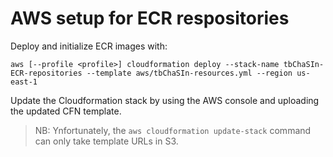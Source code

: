 # AWS setup for ECR respositories

Deploy and initialize ECR images with:

```console
aws [--profile <profile>] cloudformation deploy --stack-name tbChaSIn-ECR-repositories --template aws/tbChaSIn-resources.yml --region us-east-1
```

Update the Cloudformation stack by using the AWS console and uploading the updated CFN template.

> NB: Ynfortunately, the `aws cloudformation update-stack` command can only take template URLs in S3.